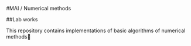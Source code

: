 #MAI / Numerical methods

##Lab works

This repository contains implementations of basic algorithms of numerical methods:panda_face:
